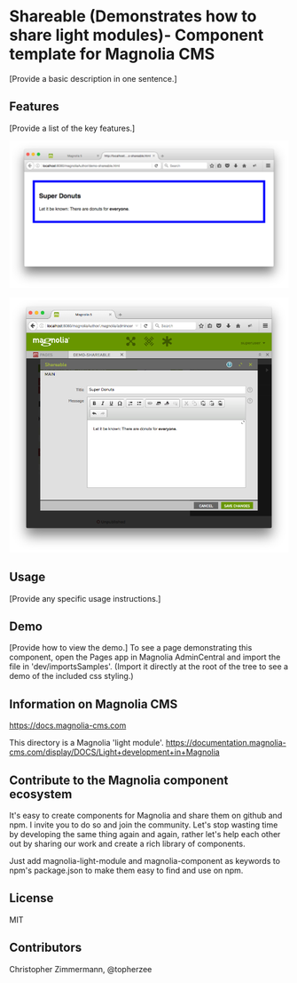 # Shareable (Demonstrates how to share light modules)- Component template for Magnolia CMS

[Provide a basic description in one sentence.]

## Features ##
[Provide a list of the key features.]

![Demo page with component](README-shareable.png)

![Component Dialog](README-shareable-dialog.png)

## Usage ##
[Provide any specific usage instructions.]

## Demo ##
[Provide how to view the demo.]
To see a page demonstrating this component, open the Pages app in Magnolia AdminCentral and import the file in 'dev/importsSamples'. (Import it directly at the root of the tree to see a demo of the included css styling.)

## Information on Magnolia CMS
https://docs.magnolia-cms.com

This directory is a Magnolia 'light module'.
https://documentation.magnolia-cms.com/display/DOCS/Light+development+in+Magnolia

## Contribute to the Magnolia component ecosystem
It's easy to create components for Magnolia and share them on github and npm. I invite you to do so and join the community. Let's stop wasting time by developing the same thing again and again, rather let's help each other out by sharing our work and create a rich library of components.

Just add magnolia-light-module and magnolia-component as keywords to npm's package.json to make them easy to find and use on npm.

## License

MIT

## Contributors

Christopher Zimmermann, @topherzee
